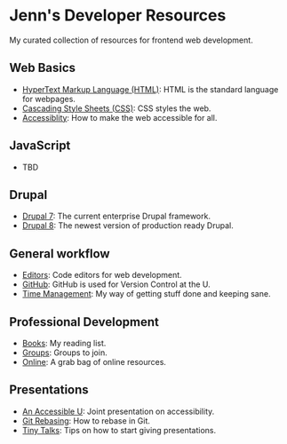 # Jenn's Developer Resources

My curated collection of resources for frontend web development.

## Web Basics
+ [HyperText Markup Language (HTML)](basics/html.md): HTML is the standard language for webpages.
+ [Cascading Style Sheets (CSS)](basics/css.md): CSS styles the web.
+ [Accessiblity](basics/accessibility.md): How to make the web accessible for all.

## JavaScript
+ TBD

## Drupal
+ [Drupal 7](drupal/7.md): The current enterprise Drupal framework.
+ [Drupal 8](drupal/8.md): The newest version of production ready Drupal.

## General workflow
+ [Editors](workflow/editors.md): Code editors for web development.
+ [GitHub](workflow/github.md): GitHub is used for Version Control at the U.
+ [Time Management](workflow/time-management.md): My way of getting stuff done and keeping sane.

## Professional Development
+ [Books](professional/books.md): My reading list.
+ [Groups](professional/groups.md): Groups to join.
+ [Online](professional/online.md): A grab bag of online resources.

## Presentations
+ [An Accessible U](https://z.umn.edu/introa11y): Joint presentation on accessibility.
+ [Git Rebasing](http://z.umn.edu/shrug2whoa): How to rebase in Git.
+ [Tiny Talks](https://z.umn.edu/tinytalks): Tips on how to start giving presentations.